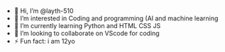 - 👋 Hi, I’m @layth-510
- 👀 I’m interested in Coding and programming (AI and machine learning
- 🌱 I’m currently learning Python and HTML CSS JS
- 💞️ I’m looking to collaborate on VScode for coding
- ⚡ Fun fact: i am 12yo

<!---
layth-510/layth-510 is a ✨ special ✨ repository because its `README.md` (this file) appears on your GitHub profile.
You can click the Preview link to take a look at your changes.
--->
